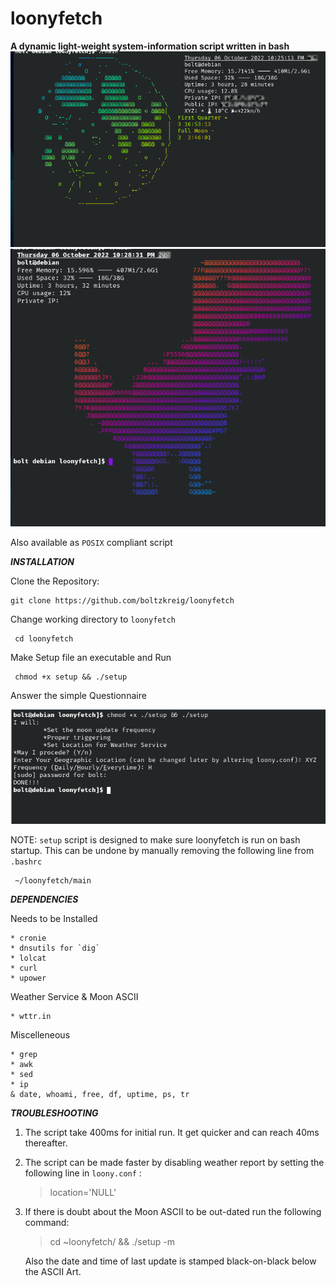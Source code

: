 loonyfetch
===================================
**A dynamic light-weight system-information script written in bash**
![With_Network](Picture1.png)
![Without_Network](Picture2.png)

Also available as `POSIX` compliant script

***INSTALLATION***

Clone the Repository:

    git clone https://github.com/boltzkreig/loonyfetch
    
Change working directory to `loonyfetch`

     cd loonyfetch
     
Make Setup file an executable and Run

     chmod +x setup && ./setup
     
Answer the simple Questionnaire

![Sample Questionnaire](questionnaire.png)

NOTE: `setup` script is designed to make sure loonyfetch is run on bash startup. This can be undone by manually removing the following line from `.bashrc`

     ~/loonyfetch/main

***DEPENDENCIES***

Needs to be Installed

    * cronie
    * dnsutils for `dig`
    * lolcat
    * curl
	* upower

Weather Service & Moon ASCII 

    * wttr.in

Miscelleneous

    * grep
    * awk
    * sed
    * ip
    & date, whoami, free, df, uptime, ps, tr

***TROUBLESHOOTING***
1. The script take 400ms for initial run. It get quicker and can reach 40ms thereafter.
2. The script can be made faster by disabling weather report by setting the following line in `loony.conf` :
    > location='NULL'
3. If there is doubt about the Moon ASCII to be out-dated run the following command:
    > cd ~loonyfetch/ && ./setup -m
   
   Also the date and time of last update is stamped black-on-black below the ASCII Art.
